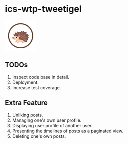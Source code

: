 # ics-wtp-tweetigel


<img src="tweetigel-frontend/public/tweetigel_logo.png" alt="Tweetigel Logo" width="100"/>

## TODOs
1. Inspect code base in detail.
2. Deployment.
3. Increase test coverage.

## Extra Feature
1. Unliking posts.
2. Managing one's own user profile.
3. Displaying user profile of another user.
4. Presenting the timelines of posts as a paginated view.
5. Deleting one's own posts.